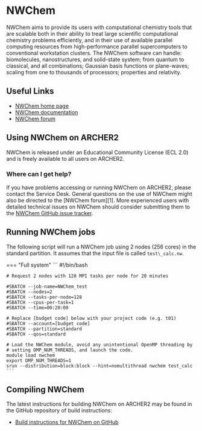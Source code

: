 # NWChem

NWChem aims to provide its users with computational chemistry tools that
are scalable both in their ability to treat large scientific
computational chemistry problems efficiently, and in their use of
available parallel computing resources from high-performance parallel
supercomputers to conventional workstation clusters. The NWChem software
can handle: biomolecules, nanostructures, and solid-state system; from
quantum to classical, and all combinations; Gaussian basis functions or
plane-waves; scaling from one to thousands of processors; properties and
relativity.

## Useful Links

  - [NWChem home page](https://nwchemgit.github.io/)
  - [NWChem documentation](https://nwchemgit.github.io/Home.html)
  - [NWChem forum](https://nwchemgit.github.io/Forum.html)

## Using NWChem on ARCHER2

NWChem is released under an Educational Community License (ECL 2.0) and
is freely available to all users on ARCHER2.

### Where can I get help?

If you have problems accessing or running NWChem on ARCHER2, please
contact the Service Desk. General questions on the use of NWChem might
also be directed to the [NWChem forum][1]. More experienced
users with detailed technical issues on NWChem should consider
submitting them to the
[NWChem GitHub issue tracker](https://github.com/nwchemgit/nwchem/issues).

## Running NWChem jobs

The following script will run a NWChem job using 2 nodes (256 cores) in
the standard partition. It assumes that the input file is called
`test\_calc.nw`.

=== "Full system"
    ```
    #!/bin/bash

    # Request 2 nodes with 128 MPI tasks per node for 20 minutes

    #SBATCH --job-name=NWChem_test
    #SBATCH --nodes=2
    #SBATCH --tasks-per-node=128
    #SBATCH --cpus-per-task=1
    #SBATCH --time=00:20:00

    # Replace [budget code] below with your project code (e.g. t01)
    #SBATCH --account=[budget code] 
    #SBATCH --partition=standard
    #SBATCH --qos=standard

    # Load the NWChem module, avoid any unintentional OpenMP threading by
    # setting OMP_NUM_THREADS, and launch the code.
    module load nwchem
    export OMP_NUM_THREADS=1
    srun --distribution=block:block --hint=nomultithread nwchem test_calc
    ```

## Compiling NWChem

The latest instructions for building NWChem on ARCHER2 may be found in
the GitHub repository of build instructions:

   - [Build instructions for NWChem on
     GitHub](https://github.com/hpc-uk/build-instructions/tree/main/apps/NWChem)

